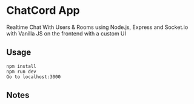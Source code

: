 
# ChatCord App
Realtime Chat With Users & Rooms using Node.js, Express and Socket.io with Vanilla JS on the frontend with a custom UI
## Usage
```
npm install
npm run dev
Go to localhost:3000
```

## Notes